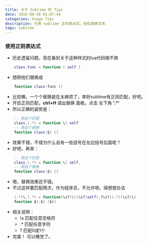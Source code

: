```yaml
---
title: 关于 Sublime 的 Tips
date: 2016-09-30 01:07:44
categories: Usage Tips
description: 巧用 sublime 正则表达式，轻松替换文本
tags: sublime
---
```

### 使用正则表达式
* 历史遗留问题，现在看到关于这种样式的lua代码暗不爽
```Lua
    class.func = function ( self )
```
* 想把他们替换成
```Lua
    function class:func ()
```
* 比较懒，一个个替换是在太麻烦了，幸好sublime有正则匹配，好吧。
* 开启正则匹配，**ctrl+H** 调出替换 面板，点击 左下角 **'.*'**
* 所以正确的姿势是：
```Lua
    -- 用这个匹配
    class.(.*) = function \( self
    -- 用这个替换
    function class:$1 ()
```
* 效果不错，不错为什么会有一些逗号在左边括号后面呢？
* 好吧，再来：
```Lua
    -- 用这个匹配
    class.(.*) = function \( self,
    -- 用这个替换
    function class:$1 ()
```
* 嗯，替换效果还不错。
* 不过这样要匹配两次，作为程序员，不允许呀。得想想办法
```Lua
    (.*)\.(.*) = function(\s?)\((\s?)self(,?\s?)(.*)(\s?)\)
    function $1:$2 ($6)
```
* 相关说明：
    - \s 匹配任意空格符
    - .* 匹配任意字符
    - ?  匹配0或1个
* 完美！ 可以睡觉了。
